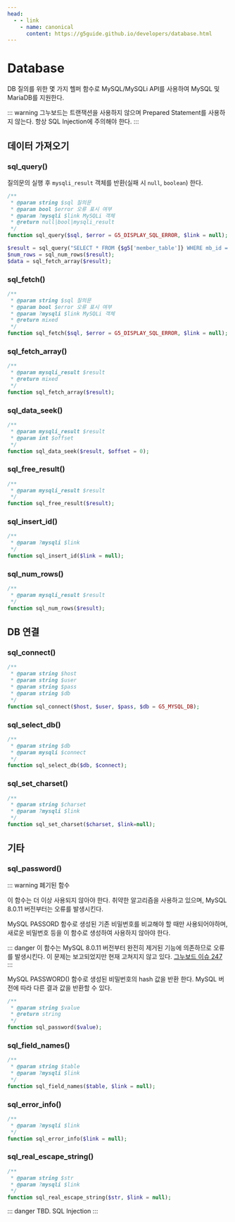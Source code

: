 ```yaml
---
head:
  - - link
    - name: canonical
      content: https://g5guide.github.io/developers/database.html
---
```


# Database

DB 질의를 위한 몇 가지 헬퍼 함수로 MySQL/MySQLi API를 사용하여 MySQL 및 MariaDB를 지원한다.

::: warning
그누보드는 트랜잭션을 사용하지 않으며 Prepared Statement를 사용하지 않는다. 항상 SQL Injection에 주의해야 한다.
:::

## 데이터 가져오기

### sql_query()

질의문의 실행 후 `mysqli_result` 객체를 반환(실패 시 `null`, `boolean`) 한다.

```php
/**
 * @param string $sql 질의문
 * @param bool $error 오류 표시 여부
 * @param ?mysqli $link MySQLi 객체
 * @return null|bool|mysqli_result
 */
function sql_query($sql, $error = G5_DISPLAY_SQL_ERROR, $link = null);
```

```php
$result = sql_query("SELECT * FROM {$g5['member_table']} WHERE mb_id = 'admin'");
$num_rows = sql_num_rows($result);
$data = sql_fetch_array($result);
```

### sql_fetch()

```php
/**
 * @param string $sql 질의문
 * @param bool $error 오류 표시 여부
 * @param ?mysqli $link MySQLi 객체
 * @return mixed
 */
function sql_fetch($sql, $error = G5_DISPLAY_SQL_ERROR, $link = null);
```

### sql_fetch_array()

```php
/**
 * @param mysqli_result $result
 * @return mixed
 */
function sql_fetch_array($result);
```

### sql_data_seek()

```php
/**
 * @param mysqli_result $result
 * @param int $offset
 */
function sql_data_seek($result, $offset = 0);
```

### sql_free_result()

```php
/**
 * @param mysqli_result $result
 */
function sql_free_result($result);
```

### sql_insert_id()

```php
/**
 * @param ?mysqli $link
 */
function sql_insert_id($link = null);
```

### sql_num_rows()

```php
/**
 * @param mysqli_result $result
 */
function sql_num_rows($result);
```

## DB 연결

### sql_connect()

```php
/**
 * @param string $host
 * @param string $user
 * @param string $pass
 * @param string $db
 */
function sql_connect($host, $user, $pass, $db = G5_MYSQL_DB);
```

### sql_select_db()

```php
/**
 * @param string $db
 * @param mysqli $connect
 */
function sql_select_db($db, $connect);
```

### sql_set_charset()

```php
/**
 * @param string $charset
 * @param ?mysqli $link
 */
function sql_set_charset($charset, $link=null);
```

## 기타

### sql_password()

::: warning 폐기된 함수

이 함수는 더 이상 사용되지 않아야 한다. 취약한 알고리즘을 사용하고 있으며, MySQL 8.0.11 버전부터는 오류를 발생시킨다.

MySQL PASSORD 함수로 생성된 기존 비밀번호를 비교해야 할 때만 사용되어야하며, 새로운 비밀번호 등을 이 함수로 생성하여 사용하지 않아야 한다.

::: danger
이 함수는 MySQL 8.0.11 버전부터 완전히 제거된 기능에 의존하므로 오류를 발생시킨다. 이 문제는 보고되었지만 현재 고쳐지지 않고 있다. [그누보드 이슈 247](https://github.com/gnuboard/gnuboard5/issues/247)
:::

MySQL PASSWORD() 함수로 생성된 비밀번호의 hash 값을 반환 한다. MySQL 버전에 따라 다른 결과 값을 반환할 수 있다.

```php
/**
 * @param string $value
 * @return string
 */
function sql_password($value);
```

### sql_field_names()

```php
/**
 * @param string $table
 * @param ?mysqli $link
 */
function sql_field_names($table, $link = null);
```

### sql_error_info()

```php
/**
 * @param ?mysqli $link
 */
function sql_error_info($link = null);
```

### sql_real_escape_string()

```php
/**
 * @param string $str
 * @param ?mysqli $link
 */
function sql_real_escape_string($str, $link = null);
```

::: danger
TBD. SQL Injection
:::
